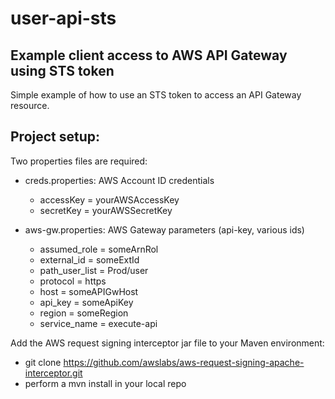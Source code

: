 # user-api-sts
## Example client access to AWS API Gateway using STS token

Simple example of how to use an STS token to access an API Gateway resource.

## Project setup:

Two properties files are required:

* creds.properties: AWS Account ID credentials
    * accessKey = yourAWSAccessKey
    * secretKey = yourAWSSecretKey
  
* aws-gw.properties: AWS Gateway parameters (api-key, various ids)
    * assumed_role = someArnRol
    * external_id = someExtId
    * path_user_list = Prod/user
    * protocol = https
    * host = someAPIGwHost
    * api_key = someApiKey
    * region = someRegion
    * service_name = execute-api

Add the AWS request signing interceptor jar file to your Maven environment:
* git clone  https://github.com/awslabs/aws-request-signing-apache-interceptor.git
* perform a mvn install in your local repo

